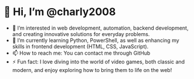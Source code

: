 # 👋 Hi, I’m @charly2008

- 👀 I’m interested in web development, automation, backend development, and creating innovative solutions for everyday problems.
- 🌱 I’m currently learning Python, PowerShell, as well as enhancing my skills in frontend development (HTML, CSS, JavaScript).
- 📫 How to reach me: You can contact me through GitHub
- ⚡ Fun fact: I love diving into the world of video games, both classic and modern, and enjoy exploring how to bring them to life on the web!
